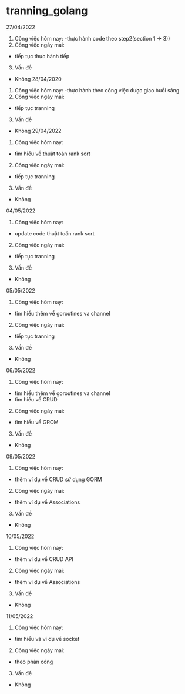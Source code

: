 # tranning_golang
27/04/2022
1. Công việc hôm nay:
-thực hành code theo step2(section 1 -> 3))
2. Công việc ngày mai:
- tiếp tục thực hành tiếp
3. Vấn đề 
- Không
28/04/2020
1. Công việc hôm nay:
-thực hành theo công việc được giao buổi sáng
2. Công việc ngày mai:
- tiếp tục tranning
3. Vấn đề 
- Không
29/04/2022
1. Công việc hôm nay:
- tìm hiểu về thuật toán rank sort
2. Công việc ngày mai:
- tiếp tục tranning
3. Vấn đề 
- Không

04/05/2022
1. Công việc hôm nay:
- update code thuật toán rank sort
2. Công việc ngày mai:
- tiếp tục tranning
3. Vấn đề 
- Không

05/05/2022
1. Công việc hôm nay:
- tim hiểu thêm về goroutines va channel
2. Công việc ngày mai:
- tiếp tục tranning
3. Vấn đề 
- Không

06/05/2022
1. Công việc hôm nay:
- tim hiểu thêm về goroutines va channel
- tìm hiểu về CRUD
2. Công việc ngày mai:
- tìm hiểu về GROM
3. Vấn đề 
- Không

09/05/2022
1. Công việc hôm nay:
- thêm ví dụ về CRUD sử dụng GORM
2. Công việc ngày mai:
- thêm ví dụ về Associations
3. Vấn đề 
- Không

10/05/2022
1. Công việc hôm nay:
- thêm ví dụ về CRUD API
2. Công việc ngày mai:
- thêm ví dụ về Associations
3. Vấn đề 
- Không

11/05/2022
1. Công việc hôm nay:
- tìm hiểu và ví dụ về socket
2. Công việc ngày mai:
- theo phân công
3. Vấn đề 
- Không
